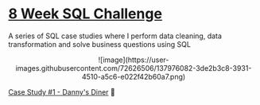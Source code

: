 # [8 Week SQL Challenge](https://8weeksqlchallenge.com/getting-started/)

A series of SQL case studies where I perform data cleaning, data transformation and solve business questions using SQL

<p align="center">
![image](https://user-images.githubusercontent.com/72626506/137976082-3de2b3c8-3931-4510-a5c6-e022f42b60a7.png)
</p>

[ Case Study #1 - Danny's Diner](https://github.com/sebachiara88/8-Week-SQL-Challenge/tree/main/Case%20Study%20%231%20-%20Danny's%20Diner) 🍣


